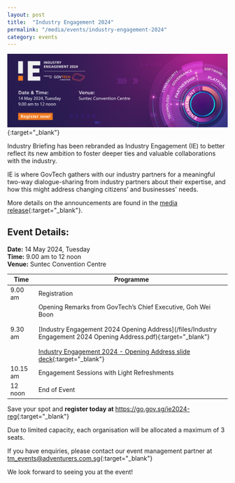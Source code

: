 ```yaml
---
layout: post
title:  "Industry Engagement 2024"
permalink: "/media/events/industry-engagement-2024"
category: events
---
```


[![GovTech Industry Engagement 2024](/images/media/events/GovTech_IE2024_EventsPageBanner_V5.png)](https://go.gov.sg/ie2024-reg){:target="_blank"}

Industry Briefing has been rebranded as Industry Engagement (IE) to better reflect its new ambition to foster deeper ties and valuable collaborations with the industry. 

IE is where GovTech gathers with our industry partners for a meaningful two-way dialogue-sharing from industry partners about their expertise, and how this might address changing citizens’ and businesses' needs.

More details on the announcements are found in the [media release](https://www.tech.gov.sg/media/media-releases/2024-05-14-government-ict-procurement-opportunities-in-fy24){:target="_blank"}.

## Event Details:
**Date:** 14 May 2024, Tuesday
<br>**Time:** 9.00 am to 12 noon
<br>**Venue:** Suntec Convention Centre

| Time | Programme |
| ----------- | ----------- |
| 9.00 am  | Registration |
| 9.30 am  | Opening Remarks from GovTech’s Chief Executive, Goh Wei Boon<br><br>[Industry Engagement 2024 Opening Address](/files/Industry Engagement 2024 Opening Address.pdf){:target="_blank"}<br><br>[Industry Engagement 2024 - Opening Address slide deck](https://www.youtube.com/watch?v=aEgsYHFy1CQ){:target="_blank"} |
| 10.15 am | Engagement Sessions with Light Refreshments |
| 12 noon  | End of Event |

Save your spot and **register today at** <https://go.gov.sg/ie2024-reg>{:target="_blank"}

Due to limited capacity, each organisation will be allocated a maximum of 3 seats.

If you have enquiries, please contact our event management partner at <tm_events@adventurers.com.sg>{:target="_blank"}

We look forward to seeing you at the event!
